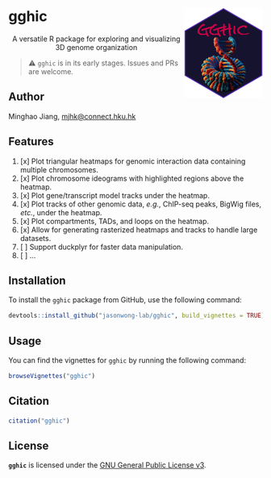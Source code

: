 <!-- markdownlint-configure-file {
  "no-inline-html": {
    "allowed_elements": [
      "p", "a", "img"
    ]
  }
} -->

# gghic <a href="https://yulab-smu.github.io/treedata-book/"><img src="https://raw.githubusercontent.com/jasonwong-lab/gghic/refs/heads/master/inst/figures/gghic.png" alt="gghic logo" height="180" align="right" /></a>

<p align="center"> A versatile R package for exploring and visualizing 3D genome organization </p>

> :warning: `gghic` is in its early stages. Issues and PRs are welcome.

## Author

Minghao Jiang, <mjhk@connect.hku.hk>

## Features

1. [x] Plot triangular heatmaps for genomic interaction data containing multiple chromosomes.
2. [x] Plot chromosome ideograms with highlighted regions above the heatmap.
3. [x] Plot gene/transcript model tracks under the heatmap.
4. [x] Plot tracks of other genomic data, *e.g.*, ChIP-seq peaks, BigWig files, *etc.*, under the heatmap.
5. [x] Plot compartments, TADs, and loops on the heatmap.
6. [x] Allow for generating rasterized heatmaps and tracks to handle large datasets.
7. [ ] Support duckplyr for faster data manipulation.
8. [ ] ...

## Installation

To install the `gghic` package from GitHub, use the following command:

```r
devtools::install_github("jasonwong-lab/gghic", build_vignettes = TRUE)
```

## Usage

You can find the vignettes for `gghic` by running the following command:

```r
browseVignettes("gghic")
```

## Citation

```r
citation("gghic")
```

## License

**`gghic`** is licensed under the [GNU General Public License v3](LICENSE.md).
